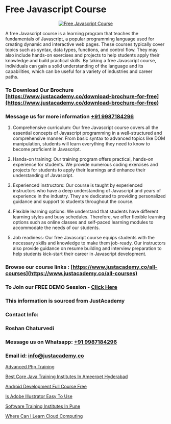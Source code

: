 # Free Javascript Course

<p align="center">
  <a href="https://justacademy.co/course-detail/javascript-training">
    <img src="https://justacademy.co/storage2/course_image/1676636853_course_image.webp" alt="Free Javascript Course">
  </a>
</p>


A free Javascript course is a learning program that teaches the fundamentals of Javascript, a popular programming language used for creating dynamic and interactive web pages. These courses typically cover topics such as syntax, data types, functions, and control flow. They may also include hands-on exercises and projects to help students apply their knowledge and build practical skills. By taking a free Javascript course, individuals can gain a solid understanding of the language and its capabilities, which can be useful for a variety of industries and career paths.
### To Download Our Brochure [https://www.justacademy.co/download-brochure-for-free](https://www.justacademy.co/download-brochure-for-free)
### Message us for more information [+91 9987184296](https://api.whatsapp.com/send?phone=919987184296)
1) Comprehensive curriculum: Our free Javascript course covers all the essential concepts of Javascript programming in a well-structured and comprehensive manner. From basic syntax to advanced topics like DOM manipulation, students will learn everything they need to know to become proficient in Javascript.

2) Hands-on training: Our training program offers practical, hands-on experience for students. We provide numerous coding exercises and projects for students to apply their learnings and enhance their understanding of Javascript.

3) Experienced instructors: Our course is taught by experienced instructors who have a deep understanding of Javascript and years of experience in the industry. They are dedicated to providing personalized guidance and support to students throughout the course.

4) Flexible learning options: We understand that students have different learning styles and busy schedules. Therefore, we offer flexible learning options such as online classes and self-paced learning modules to accommodate the needs of our students.

5) Job readiness: Our free Javascript course equips students with the necessary skills and knowledge to make them job-ready. Our instructors also provide guidance on resume building and interview preparation to help students kick-start their career in Javascript development.

### Browse our course links : [https://www.justacademy.co/all-courses](https://www.justacademy.co/all-courses) 
### To Join our FREE DEMO Session - [Click Here](https://www.justacademy.co/register-for-course-demo)


### This information is sourced from JustAcademy
### Contact Info:
### Roshan Chaturvedi
### Message us on Whatsapp: [+91 9987184296](https://api.whatsapp.com/send?phone=919987184296)
### Email id: [info@justacademy.co](mailto:info@justacademy.co)
                
[Advanced Php Training](https://www.linkedin.com/pulse/advanced-php-training-justacademy-delhi-wkhgc?trackingId=SPCNwP%2FgCvS%2FKEvN8zUr7w%3D%3D&lipi=urn%3Ali%3Apage%3Ad_flagship3_company_admin%3B3uDtMYf2QJOigjAh01Sv1g%3D%3D)

[Best Core Java Training Institutes In Ameerpet Hyderabad](https://www.linkedin.com/pulse/best-core-java-training-institutes-ameerpet-hyderabad-2rtie?trackingId=RKBx6mG18lA5JpnYreH0sA%3D%3D&lipi=urn%3Ali%3Apage%3Ad_flagship3_company_admin%3By22MVqO%2BQeqrnkw6fmQaIA%3D%3D)

[Android Development Full Course Free](https://medium.com/@negishivu99/android-development-full-course-free-b5626a0fc191)

[Is Adobe Illustrator Easy To Use](https://medium.com/@shivamja27/is-adobe-illustrator-easy-to-use-6a5488ba4d53)

[Software Training Institutes In Pune](https://justacademyin.github.io/justacademy/software-training-institutes-in-pune)

[Where Can I Learn Cloud Computing](https://justacademyin.github.io/justacademy/where-can-i-learn-cloud-computing)

